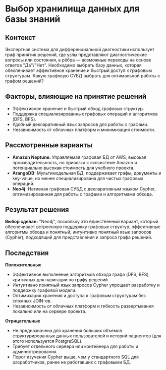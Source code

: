 # Выбор хранилища данных для базы знаний

## Контекст
Экспертная система для дифференциальной диагностики использует граф принятия решений, где узлы представляют диагностические вопросы или состояния, а рёбра — возможные переходы на основе ответов "Да"/"Нет". Необходимо выбрать базу данных, которая обеспечивает эффективное хранение и быстрый доступ к графовым структурам. Какую графовую СУБД выбрать для оптимальной работы с графом решений?

## Факторы, влияющие на принятие решений
- Эффективное хранение и быстрый обход графовых структур.  
- Поддержка специализированных графовых операций и алгоритмов (DFS, BFS).  
- Удобный декларативный язык запросов для работы с графами.  
- Независимость от облачных платформ и минимизация стоимости.  

## Рассмотренные варианты
- **Amazon Neptune:** Управляемая графовая БД от AWS, высокая производительность, но привязка к экосистеме Amazon и потенциально высокая стоимость для учебного проекта.  
- **ArangoDB:** Мультимодельная БД, поддерживает графы, документы и key-value, но менее специализирована для чистых графовых операций.  
- **Neo4j:** Нативная графовая СУБД с декларативным языком Cypher, оптимизированная для работы с графами и алгоритмами обхода.  

## Результат решения
**Выбор сделан:** "Neo4j", поскольку это единственный вариант, который обеспечивает встроенную поддержку графовых структур, эффективные алгоритмы обхода и понятный, интуитивно понятный язык запросов (Cypher), подходящий для представления и запроса графа решений.

## Последствия
**Положительные**

- Эффективное выполнение алгоритмов обхода графа (DFS, BFS), критичных для навигации по графу решений.  
- Интуитивно понятный язык запросов Cypher упрощает разработку и поддержку графовой модели.  
- Оптимизация хранения и доступа к графовым структурам без сложных JOIN-ов.  
- Независимость от облачных платформ и гибкость развертывания локально или на сервере проекта.  

**Отрицательные**

- Не предназначена для хранения больших объемов структурированных данных пользователей и историй пациентов (для этого используется PostgreSQL).  
- Требует отдельного сервера или контейнера для работы и администрирования.  
- Порог изучения Cypher выше, чем у стандартного SQL для разработчиков, ранее не работавших с графовыми БД.
